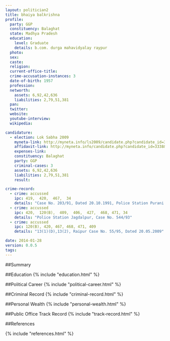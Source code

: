 ```yaml
---
layout: politician2
title: bhaiya balkrishna
profile: 
  party: GGP
  constituency: Balaghat
  state: Madhya Pradesh
  education: 
    level: Graduate
    details: b.com. durga mahavidyalay raypur
  photo: 
  sex: 
  caste: 
  religion: 
  current-office-title: 
  crime-accusation-instances: 3
  date-of-birth: 1957
  profession: 
  networth: 
    assets: 6,92,42,636
    liabilities: 2,79,51,381
  pan: 
  twitter: 
  website: 
  youtube-interview: 
  wikipedia: 

candidature: 
  - election: Lok Sabha 2009
    myneta-link: http://myneta.info/ls2009/candidate.php?candidate_id=3338
    affidavit-link: http://myneta.info/candidate.php?candidate_id=3338&scan=original
    expenses-link: 
    constituency: Balaghat 
    party: GGP
    criminal-cases: 3
    assets: 6,92,42,636
    liabilities: 2,79,51,381
    result:  

crime-record: 
  - crime: accussed
    ipc: 419,  420,  467,  34
    details: "Case No. 203/91, Dated 20.10.1991, Police Station Purani Basti Raipur Madhya Pradesh (Currently Chattisgarh, Court Judicial Magistrate First Class, Raipur" 
  - crime: accussed
    ipc: 420,  120(B),  409,  406,  427,  468, 471, 34
    details: "Police Station Jagdalpur, Case No. 544/93" 
  - crime: accussed
    ipc: 120(B), 420, 467, 468, 471, 409
    details: "13(1)(D),13(2), Raipur Case No. 55/95, Dated 20.05.2009" 

date: 2014-01-28
version: 0.0.5
tags: 
---
```

##Summary


##Education
{% include "education.html" %}


##Political Career
{% include "political-career.html" %}


##Criminal Record
{% include "criminal-record.html" %}


##Personal Wealth
{% include "personal-wealth.html" %}


##Public Office Track Record
{% include "track-record.html" %}


##References


{% include "references.html" %}